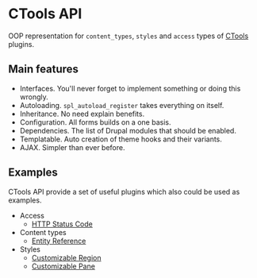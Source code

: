 # CTools API

OOP representation for `content_types`, `styles` and `access` types of [CTools](https://www.drupal.org/project/ctools) plugins.

## Main features

- Interfaces. You'll never forget to implement something or doing this wrongly.
- Autoloading. `spl_autoload_register` takes everything on itself.
- Inheritance. No need explain benefits.
- Configuration. All forms builds on a one basis.
- Dependencies. The list of Drupal modules that should be enabled.
- Templatable. Auto creation of theme hooks and their variants.
- AJAX. Simpler than ever before.

## Examples

CTools API provide a set of useful plugins which also could be used as examples.

- Access
  - [HTTP Status Code](plugins/CTools/Plugins/Access/HTTPStatusCode.inc)
- Content types
  - [Entity Reference](plugins/CTools/Plugins/ContentTypes/EntityReference.inc)
- Styles
  - [Customizable Region](plugins/CTools/Plugins/Styles/CustomizableRegion.inc)
  - [Customizable Pane](plugins/CTools/Plugins/Styles/CustomizablePane.inc)
